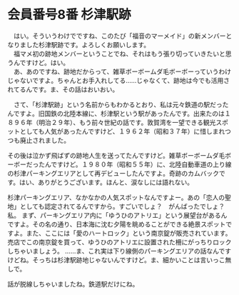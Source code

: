 # 会員番号8番 杉津駅跡

　はい。そういうわけでですね、このたび「福音のマーメイド」の新メンバーとなりました杉津駅跡です。よろしくお願いします。  
　福マメ初の跡地メンバーということでね、それはもう張り切っていきたいと思うんですけど。はい。  
　あ、あのですね、跡地だからって、雑草ボーボームダ毛ボーボーっていうわけじゃないですよ。ちゃんとお手入れしてる……じゃなくて、跡地は今でも活用されてるんです。ま、その話はおいおい。

　さて、「杉津駅跡」という名前からもわかるとおり、私は元々鉄道の駅だったんですよ。旧国鉄の北陸本線に、杉津駅という駅があったんです。出来たのは１８９６年（明治２９年）、もう前々世紀の話です。敦賀湾を一望できる観光スポットとしても人気があったんですけど、１９６２年（昭和３７年）に惜しまれつつも廃止されました。

その後は泣かず飛ばずの跡地人生を送ってたんですけど。雑草ボーボームダ毛ボーボーだったんですけど。１９８０年（昭和５５年）に、北陸自動車道の上り線の杉津パーキングエリアとして再デビューしたんですよ。奇跡のカムバックです。はい、ありがとうございます。ほんと、涙なしには語れない。

杉津パーキングエリア、なかなかの人気スポットなんですよー。あの「恋人の聖地」としても認定されてるんですから。すごいでしょ？　がんばったでしょ？　私。
まず、パーキングエリア内に「ゆうひのアトリエ」という展望台があるんですよ。その名の通り、日本海に沈む夕陽を眺めることができる絶景スポットですよ。また、ここには「愛のハートロック」という南京錠が販売されています。売店でこの南京錠を買って、ゆうひのアトリエに設置された柵にがっちりロックしちゃいましょう。
……ま、これ実は下り線側のパーキングエリアの話なんですけどね。そっちは杉津駅跡地じゃないんですけど。ま、細かいことは言いっこ無しで。


話が脱線しちゃいましたね。鉄道駅だけにね。
